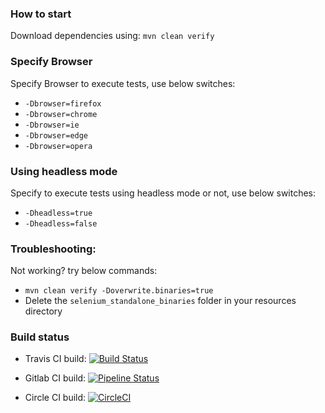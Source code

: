 ### How to start
Download dependencies using:
`mvn clean verify`

### Specify Browser
Specify Browser to execute tests, use below switches:
* `-Dbrowser=firefox`
* `-Dbrowser=chrome`
* `-Dbrowser=ie`
* `-Dbrowser=edge`
* `-Dbrowser=opera`

### Using headless mode
Specify to execute tests using headless mode or not, use below switches:
* `-Dheadless=true`
* `-Dheadless=false`

### Troubleshooting:
Not working? try below commands:
* `mvn clean verify -Doverwrite.binaries=true`
* Delete the `selenium_standalone_binaries` folder in your resources directory

### Build status
* Travis CI build: [![Build Status](https://travis-ci.org/pwalaszkowski/java_maven_selenium_ci_example.svg?branch=main)](https://travis-ci.org/pwalaszkowski/java_maven_selenium_ci_example)

* Gitlab CI build: [![Pipeline Status](https://gitlab.com/pwalaszkowski/java_maven_selenium_ci_example/badges/main/pipeline.svg)](https://gitlab.com/pwalaszkowski/java_maven_selenium_ci_example/-/commits/main)

* Circle CI build: [![CircleCI](
https://app.circleci.com/gh/pwalaszkowski/java_maven_selenium_ci_example.svg?style=shield)](https://app.circleci.com/pipelines/github/pwalaszkowski/java_maven_selenium_ci_example)

